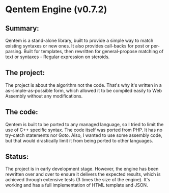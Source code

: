 # Qentem Engine (v0.7.2)

## Summary:
Qentem is a stand-alone library, built to provide a simple way to match existing syntaxes or new ones. It also provides call-backs for post or per-parsing. Built for templates, then rewritten for general-propose matching of text or syntaxes - Regular expression on steroids.

## The project:
The project is about the algorithm not the code. That's why it's written in a as-simple-as-possible form, which allowed it to be compiled easily to Web Assembly without any modifications.

## The code:
Qentem is built to be ported to any managed language, so I tried to limit the use of C++ specific syntax. The code itself was ported from PHP. It has no try-catch statements nor Goto. Also, I wanted to use some assembly code, but that would drastically limit it from being ported to other languages.

## Status:
The project is in early development stage. However, the engine has been rewritten over and over to ensure it delivers the expected results, which is achieved through extensive tests (3 times the size of the engine). It's working and has a full implementation of HTML template and JSON.

